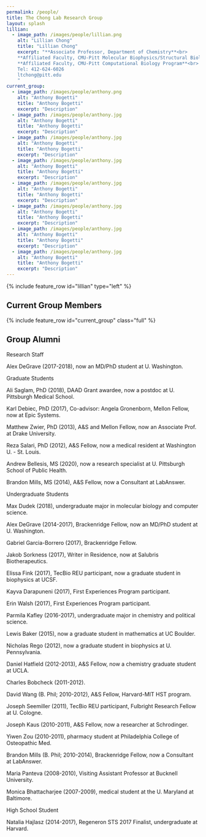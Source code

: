 ```yaml
---
permalink: /people/
title: The Chong Lab Research Group
layout: splash
lillian:
  - image_path: /images/people/lillian.png
    alt: "Lillian Chong"
    title: "Lillian Chong"
    excerpt: "**Associate Professor, Department of Chemistry**<br>
    **Affiliated Faculty, CMU-Pitt Molecular Biophysics/Structural Biology Program**<br>
    **Affiliated Faculty, CMU-Pitt Computational Biology Program**<br>
    Tel: 412-624-6026
    ltchong@pitt.edu
    "
current_group:
  - image_path: /images/people/anthony.png
    alt: "Anthony Bogetti"
    title: "Anthony Bogetti"
    excerpt: "Description"
  - image_path: /images/people/anthony.jpg
    alt: "Anthony Bogetti"
    title: "Anthony Bogetti"
    excerpt: "Description"
  - image_path: /images/people/anthony.jpg
    alt: "Anthony Bogetti"
    title: "Anthony Bogetti"
    excerpt: "Description"
  - image_path: /images/people/anthony.jpg
    alt: "Anthony Bogetti"
    title: "Anthony Bogetti"
    excerpt: "Description"
  - image_path: /images/people/anthony.jpg
    alt: "Anthony Bogetti"
    title: "Anthony Bogetti"
    excerpt: "Description"
  - image_path: /images/people/anthony.jpg
    alt: "Anthony Bogetti"
    title: "Anthony Bogetti"
    excerpt: "Description"
  - image_path: /images/people/anthony.jpg
    alt: "Anthony Bogetti"
    title: "Anthony Bogetti"
    excerpt: "Description"
  - image_path: /images/people/anthony.jpg
    alt: "Anthony Bogetti"
    title: "Anthony Bogetti"
    excerpt: "Description"
---
```


{% include feature_row id="lillian" type="left" %}

## Current Group Members

{% include feature_row id="current_group" class="full" %}

## Group Alumni

Research Staff



Alex DeGrave (2017-2018), now an MD/PhD student at U. Washington.



Graduate Students



Ali Saglam, PhD (2018), DAAD Grant awardee, now a postdoc at U. Pittsburgh Medical School.

Karl Debiec, PhD (2017), Co-advisor: Angela Gronenborn, Mellon Fellow, now at Epic Systems.

Matthew Zwier, PhD (2013), A&S and Mellon Fellow, now an Associate Prof. at Drake University.

Reza Salari, PhD (2012), A&S Fellow, now a medical resident at Washington U. - St. Louis.



Andrew Bellesis, MS (2020), now a research specialist at U. Pittsburgh School of Public Health.

Brandon Mills, MS (2014), A&S Fellow, now a Consultant at LabAnswer.



Undergraduate Students



Max Dudek (2018), undergraduate major in molecular biology and computer science.

Alex DeGrave (2014-2017), Brackenridge Fellow, now an MD/PhD student at U. Washington.

Gabriel Garcia-Borrero (2017), Brackenridge Fellow.

Jakob Sorkness (2017), Writer in Residence, now at Salubris Biotherapeutics.

Elissa Fink (2017), TecBio REU participant, now a graduate student in biophysics at UCSF.

Kayva Darapuneni (2017), First Experiences Program participant.

Erin Walsh (2017), First Experiences Program participant.

Parmila Kafley (2016-2017), undergraduate major in chemistry and political science.

Lewis Baker (2015), now a graduate student in mathematics at UC Boulder.

Nicholas Rego (2012), now a graduate student in biophysics at U. Pennsylvania.

Daniel Hatfield (2012-2013), A&S Fellow, now a chemistry graduate student at UCLA.

Charles Bobcheck (2011-2012).

David Wang (B. Phil; 2010-2012), A&S Fellow, Harvard-MIT HST program.

Joseph Seemiller (2011), TecBio REU participant, Fulbright Research Fellow at U. Cologne.

Joseph Kaus (2010-2011), A&S Fellow, now a researcher at Schrodinger.

Yiwen Zou (2010-2011), pharmacy student at Philadelphia College of Osteopathic Med.

Brandon Mills (B. Phil; 2010-2014), Brackenridge Fellow, now a Consultant at LabAnswer.

Maria Panteva (2008-2010), Visiting Assistant Professor at Bucknell University.

Monica Bhattacharjee (2007-2009), medical student at the U. Maryland at Baltimore.



High School Student



Natalia Hajlasz (2014-2017), Regeneron STS 2017 Finalist, undergraduate at Harvard.
